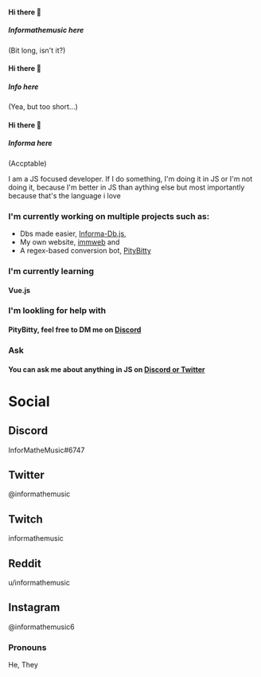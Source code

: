 #### Hi there 👋
##### Informathemusic here
(Bit long, isn't it?)
#### Hi there 👋
##### Info here
(Yea, but too short...)
#### Hi there 👋
##### Informa here
(Accptable)

I am a JS focused developer.
If I do something, I'm doing it in JS or I'm not doing it, because I'm better in JS than aything else but most importantly because that's the language i love

### I'm currently working on multiple projects such as: 
- Dbs made easier, [Informa-Db.js](https://npmjs.com/package/informa-db.js), 
- My own website, [immweb](https://imm.now.sh/) and
- A regex-based conversion bot, [PityBitty](https://github.com/informathemusic/PityBitty)

### I'm currently learning
#### Vue.js

### I'm lookling for help with
#### PityBitty, feel free to DM me on [Discord](#social)

### Ask
#### You can ask me about anything in JS on [Discord or Twitter](#social)

# Social
## Discord
InforMatheMusic#6747
## Twitter
@informathemusic
## Twitch
informathemusic
## Reddit
u/informathemusic
## Instagram
@informathemusic6

### Pronouns
He, They
